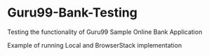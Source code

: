 # Guru99-Bank-Testing
Testing the functionality of Guru99 Sample Online Bank Application

Example of running Local and BrowserStack implementation
